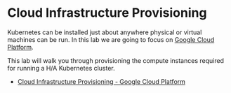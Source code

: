 # Cloud Infrastructure Provisioning

Kubernetes can be installed just about anywhere physical or virtual machines can be run. In this lab we are going to focus on [Google Cloud Platform](https://cloud.google.com/).

This lab will walk you through provisioning the compute instances required for running a H/A Kubernetes cluster. 

* [Cloud Infrastructure Provisioning - Google Cloud Platform](01-infrastructure-gcp.md)
